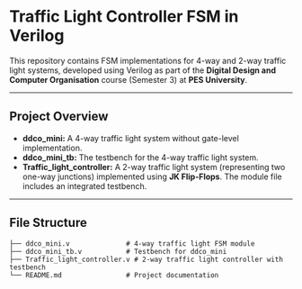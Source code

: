 # Traffic Light Controller FSM in Verilog

This repository contains FSM implementations for 4-way and 2-way traffic light systems, developed using Verilog as part of the **Digital Design and Computer Organisation** course (Semester 3) at **PES University**.

---

## Project Overview

- **ddco_mini:** A 4-way traffic light system without gate-level implementation.
- **ddco_mini_tb:** The testbench for the 4-way traffic light system.
- **Traffic_light_controller:** A 2-way traffic light system (representing two one-way junctions) implemented using **JK Flip-Flops**. The module file includes an integrated testbench.

---

## File Structure

```plaintext
├── ddco_mini.v              # 4-way traffic light FSM module
├── ddco_mini_tb.v           # Testbench for ddco_mini
├── Traffic_light_controller.v # 2-way traffic light controller with testbench
└── README.md                # Project documentation

